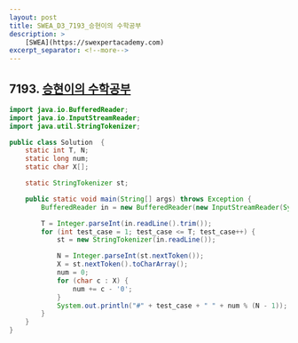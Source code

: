```yaml
---
layout: post
title: SWEA_D3_7193_승현이의 수학공부
description: >
    [SWEA](https://swexpertacademy.com)
excerpt_separator: <!--more-->
---
```


<!--more-->

## 7193. [승현이의 수학공부](https://swexpertacademy.com/main/code/problem/problemDetail.do?contestProbId=AWksRkI6AR0DFAVE&categoryId=AWksRkI6AR0DFAVE&categoryType=CODE)

``` java
import java.io.BufferedReader;
import java.io.InputStreamReader;
import java.util.StringTokenizer;

public class Solution  {
	static int T, N;
	static long num;
	static char X[];

	static StringTokenizer st;

	public static void main(String[] args) throws Exception {
		BufferedReader in = new BufferedReader(new InputStreamReader(System.in));

		T = Integer.parseInt(in.readLine().trim());
		for (int test_case = 1; test_case <= T; test_case++) {
			st = new StringTokenizer(in.readLine());

			N = Integer.parseInt(st.nextToken());
			X = st.nextToken().toCharArray();
			num = 0;
			for (char c : X) {
				num += c - '0';
			}
			System.out.println("#" + test_case + " " + num % (N - 1));
		}
	}
}

```
